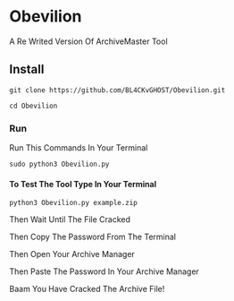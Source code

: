 # Obevilion
A Re Writed Version Of ArchiveMaster Tool

## Install
`git clone https://github.com/BL4CKvGHOST/Obevilion.git`

`cd Obevilion`

### Run
Run This Commands In Your Terminal

`sudo python3 Obevilion.py`

#### To Test The Tool Type In Your Terminal
`python3 Obevilion.py example.zip`

Then Wait Until The File Cracked

Then Copy The Password From The Terminal

Then Open Your Archive Manager

Then Paste The Password In Your Archive Manager

Baam You Have Cracked The Archive File!
